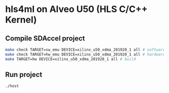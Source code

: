 # hls4ml on Alveo U50 (HLS C/C++ Kernel)

## Compile SDAccel project
```bash
make check TARGET=sw_emu DEVICE=xilinx_u50_xdma_201920_1 all # software emulation
make check TARGET=hw_emu DEVICE=xilinx_u50_xdma_201920_1 all # hardware emulation
make TARGET=hw DEVICE=xilinx_u50_xdma_201920_1 all # build
```
## Run project
```bash
./host 
```
